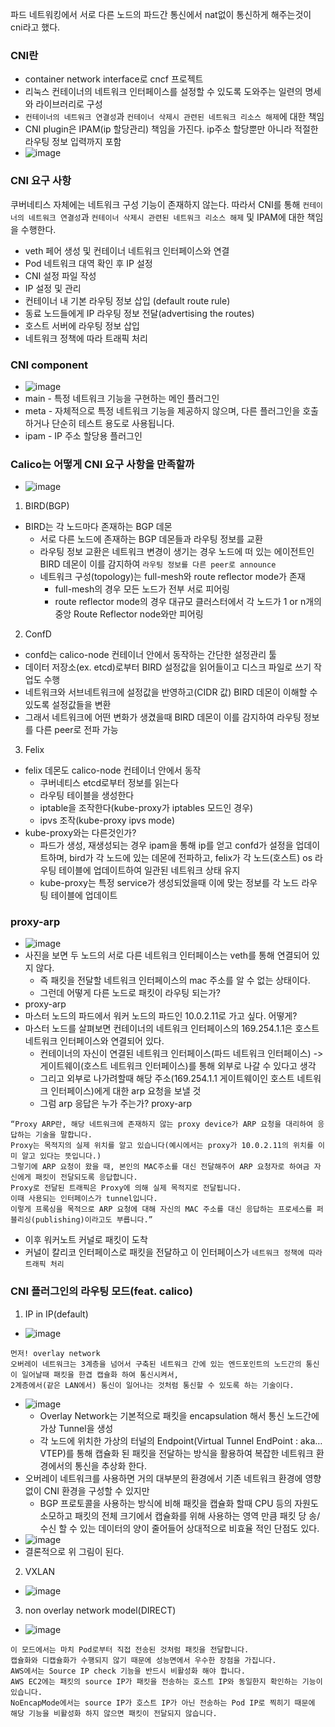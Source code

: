 파드 네트워킹에서 서로 다른 노드의 파드간 통신에서 nat없이 통신하게 해주는것이 cni라고 했다.

### CNI란
- container network interface로 cncf 프로젝트
- 리눅스 컨테이너의 네트워크 인터페이스를 설정할 수 있도록 도와주는 일련의 명세와 라이브러리로 구성
- `컨테이너의 네트워크 연결성`과 `컨테이너 삭제시 관련된 네트워크 리소스 해제`에 대한 책임
- CNI plugin은 IPAM(ip 할당관리) 책임을 가진다. ip주소 할당뿐만 아니라 적절한 라우팅 정보 입력까지 포함
- ![image](https://github.com/user-attachments/assets/6c949136-22e5-4f24-b40f-08b9b5fea70d)

### CNI 요구 사항
쿠버네티스 자체에는 네트워크 구성 기능이 존재하지 않는다. 
따라서 CNI를 통해 `컨테이너의 네트워크 연결성`과 `컨테이너 삭제시 관련된 네트워크 리소스 해제` 및 IPAM에 대한 책임을 수행한다.
- veth 페어 생성 및 컨테이너 네트워크 인터페이스와 연결
- Pod 네트워크 대역 확인 후 IP 설정
- CNI 설정 파일 작성
- IP 설정 및 관리
- 컨테이너 내 기본 라우팅 정보 삽입 (default route rule)
- 동료 노드들에게 IP 라우팅 정보 전달(advertising the routes)
- 호스트 서버에 라우팅 정보 삽입
- 네트워크 정책에 따라 트래픽 처리

### CNI component
- ![image](https://github.com/user-attachments/assets/313f5950-e02e-40b4-9ddf-cc6b18794ff6)
- main  - 특정 네트워크 기능을 구현하는 메인 플러그인
- meta  - 자체적으로 특정 네트워크 기능을 제공하지 않으며, 다른 플러그인을 호출하거나 단순히 테스트 용도로 사용됩니다.
- ipam - IP 주소 할당용 플러그인

### Calico는 어떻게 CNI 요구 사항을 만족할까
- ![image](https://github.com/user-attachments/assets/f603358b-c08f-40bf-9a74-cd05ff759daa)
1. BIRD(BGP)
- BIRD는 각 노드마다 존재하는 BGP 데몬
  - 서로 다른 노드에 존재하는 BGP 데몬들과 라우팅 정보를 교환
  - 라우팅 정보 교환은 네트워크 변경이 생기는 경우 노드에 떠 있는 에이전트인 BIRD 데몬이 이를 감지하여 `라우팅 정보를 다른 peer로 announce`
  - 네트워크 구성(topology)는 full-mesh와 route reflector mode가 존재
    - full-mesh의 경우 모든 노드가 전부 서로 피어링
    - route reflector mode의 경우 대규모 클러스터에서 각 노드가 1 or n개의 중앙 Route Reflector node와만 피어링
2. ConfD
- confd는 calico-node 컨테이너 안에서 동작하는 간단한 설정관리 툴
- 데이터 저장소(ex. etcd)로부터 BIRD 설정값을 읽어들이고 디스크 파일로 쓰기 작업도 수행
- 네트워크와 서브네트워크에 설정값을 반영하고(CIDR 값) BIRD 데몬이 이해할 수 있도록 설정값들을 변환
- 그래서 네트워크에 어떤 변화가 생겼을때 BIRD 데몬이 이를 감지하여 라우팅 정보를 다른 peer로 전파 가능
3. Felix
- felix 데몬도 calico-node 컨테이너 안에서 동작
  - 쿠버네티스 etcd로부터 정보를 읽는다
  - 라우팅 테이블을 생성한다
  - iptable을 조작한다(kube-proxy가 iptables 모드인 경우)
  - ipvs 조작(kube-proxy ipvs mode)
- kube-proxy와는 다른것인가?
  - 파드가 생성, 재생성되는 경우 ipam을 통해 ip를 얻고 confd가 설정을 업데이트하며, bird가 각 노드에 있는 데몬에 전파하고, felix가 각 노드(호스트) os 라우팅 테이블에 업데이트하여 일관된 네트워크 상태 유지
  - kube-proxy는 특정 service가 생성되었을때 이에 맞는 정보를 각 노드 라우팅 테이블에 업데이트
### proxy-arp
- ![image](https://github.com/user-attachments/assets/bb5d422a-73dc-44c3-9d0e-c1f18e0dc5a5)
- 사진을 보면 두 노드의 서로 다른 네트워크 인터페이스는 veth를 통해 연결되어 있지 않다.
  - 즉 패킷을 전달할 네트워크 인터페이스의 mac 주소를 알 수 없는 상태이다.
  - 그런데 어떻게 다른 노드로 패킷이 라우팅 되는가?
- proxy-arp
- 마스터 노드의 파드에서 워커 노드의 파드인 10.0.2.11로 가고 싶다. 어떻게?
- 마스터 노드를 살펴보면 컨테이너의 네트워크 인터페이스의 169.254.1.1은 호스트 네트워크 인터페이스와 연결되어 있다.
  - 컨테이너의 자신이 연결된 네트워크 인터페이스(파드 네트워크 인터페이스) -> 게이트웨이(호스트 네트워크 인터페이스)를 통해 외부로 나갈 수 있다고 생각
  - 그리고 외부로 나가려할때 해당 주소(169.254.1.1 게이트웨이인 호스트 네트워크 인터페이스)에게 대한 arp 요청을 보낼 것
  - 그럼 arp 응답은 누가 주는가? proxy-arp
```
“Proxy ARP란, 해당 네트워크에 존재하지 않는 proxy device가 ARP 요청을 대리하여 응답하는 기술을 말합니다.
Proxy는 목적지의 실제 위치를 알고 있습니다(예시에서는 proxy가 10.0.2.11의 위치를 이미 알고 있다는 뜻입니다.)
그렇기에 ARP 요청이 왔을 때, 본인의 MAC주소를 대신 전달해주어 ARP 요청자로 하여금 자신에게 패킷이 전달되도록 응답합니다.
Proxy로 전달된 트래픽은 Proxy에 의해 실제 목적지로 전달됩니다.
이때 사용되는 인터페이스가 tunnel입니다.
이렇게 프록싱을 목적으로 ARP 요청에 대해 자신의 MAC 주소를 대신 응답하는 프로세스를 퍼블리싱(publishing)이라고도 부릅니다.”
```
- 이후 워커노트 커널로 패킷이 도착
- 커널이 칼리코 인터페이스로 패킷을 전달하고 이 인터페이스가 `네트워크 정책에 따라 트래픽 처리`

### CNI 플러그인의 라우팅 모드(feat. calico)
1. IP in IP(default)
- ![image](https://github.com/user-attachments/assets/cb38f0b0-7185-4652-b400-85df82959275)
```
먼저! overlay network
오버레이 네트워크는 3계층을 넘어서 구축된 네트워크 간에 있는 엔드포인트의 노드간의 통신이 일어날때 패킷을 한겹 캡슐화 하여 통신시켜서,
2계층에서(같은 LAN에서) 통신이 일어나는 것처럼 통신할 수 있도록 하는 기술이다.
```
- ![image](https://github.com/user-attachments/assets/d5f9bcb3-72cf-4a3d-a9d4-81c0214f16c8)
  - Overlay Network는 기본적으로 패킷을 encapsulation 해서 통신 노드간에 가상 Tunnel을 생성
  - 각 노드에 위치한 가상의 터널의 Endpoint(Virtual Tunnel EndPoint : aka… VTEP)를 통해 캡슐화 된 패킷을 전달하는 방식을 활용하여 복잡한 네트워크 환경에서의 통신을 추상화 한다.
- 오버레이 네트워크를 사용하면 거의 대부분의 환경에서 기존 네트워크 환경에 영향 없이 CNI 환경을 구성할 수 있지만
  - BGP 프로토콜을 사용하는 방식에 비해 패킷을 캡슐화 할때 CPU 등의 자원도 소모하고 패킷의 전체 크기에서 캡슐화를 위해 사용하는 영역 만큼 패킷 당 송/수신 할 수 있는 데이터의 양이 줄어들어 상대적으로 비효율 적인 단점도 있다.
- ![image](https://github.com/user-attachments/assets/09886bf8-b8a6-4c7c-abda-8244b0c32030)
- 결론적으로 위 그림이 된다.

2. VXLAN
- ![image](https://github.com/user-attachments/assets/42985a7c-540b-4efd-966d-170d268bf54a)
 

3. non overlay network model(DIRECT)
- ![image](https://github.com/user-attachments/assets/a7fe9b35-ed10-4b16-a0c9-77cd9c8ee9a4)
```
이 모드에서는 마치 Pod로부터 직접 전송된 것처럼 패킷을 전달합니다.
캡슐화와 디캡슐화가 수행되지 않기 때문에 성능면에서 우수한 장점을 가집니다.
AWS에서는 Source IP check 기능을 반드시 비활성화 해야 합니다.
AWS EC2에는 패킷의 source IP가 패킷을 전송하는 호스트 IP와 동일한지 확인하는 기능이 있습니다.
NoEncapMode에서는 source IP가 호스트 IP가 아닌 전송하는 Pod IP로 찍히기 때문에 해당 기능을 비활성화 하지 않으면 패킷이 전달되지 않습니다.
```

